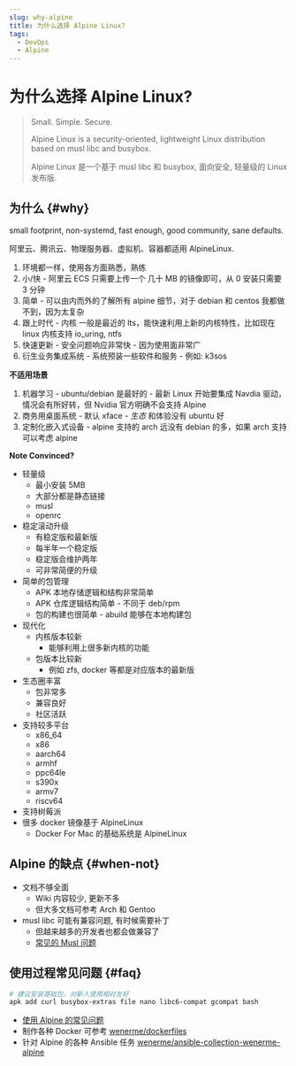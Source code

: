 ```yaml
---
slug: why-alpine
title: 为什么选择 Alpine Linux?
tags:
  - DevOps
  - Alpine
---
```


# 为什么选择 Alpine Linux?

> Small. Simple. Secure.
>
> Alpine Linux is a security-oriented, lightweight Linux distribution based on musl libc and busybox.
>
> Alpine Linux 是一个基于 musl libc 和 busybox, 面向安全, 轻量级的 Linux 发布版.

<!-- more -->

## 为什么 {#why}

small footprint, non-systemd, fast enough, good community, sane defaults.

阿里云、腾讯云、物理服务器、虚拟机、容器都适用 AlpineLinux.

1. 环境都一样，使用各方面熟悉，熟练
2. 小/快 - 阿里云 ECS 只需要上传一个 几十 MB 的镜像即可，从 0 安装只需要 3 分钟
3. 简单 - 可以由内而外的了解所有 alpine 细节，对于 debian 和 centos 我都做不到，因为太复杂
4. 跟上时代 - 内核 一般是最近的 lts，能快速利用上新的内核特性，比如现在 linux 内核支持 io_uring, ntfs
5. 快速更新 - 安全问题响应非常快 - 因为使用面非常广
6. 衍生业务集成系统 - 系统预装一些软件和服务 - 例如: k3sos

**不适用场景**

1. 机器学习 - ubuntu/debian 是最好的 - 最新 Linux 开始要集成 Navdia 驱动，情况会有所好转，但 Nvidia 官方明确不会支持 Alpine
2. 商务用桌面系统 - 默认 xface - _生态_ 和体验没有 ubuntu 好
3. 定制化嵌入式设备 - alpine 支持的 arch 远没有 debian 的多，如果 arch 支持可以考虑 alpine

**Note Convinced?**

- 轻量级
  - 最小安装 5MB
  - 大部分都是静态链接
  - musl
  - openrc
- 稳定滚动升级
  - 有稳定版和最新版
  - 每半年一个稳定版
  - 稳定版会维护两年
  - 可非常简便的升级
- 简单的包管理
  - APK 本地存储逻辑和结构非常简单
  - APK 仓库逻辑结构简单 - 不同于 deb/rpm
  - 包的构建也很简单 - abuild 能够在本地构建包
- 现代化
  - 内核版本较新
    - 能够利用上很多新内核的功能
  - 包版本比较新
    - 例如 zfs, docker 等都是对应版本的最新版
- 生态圈丰富
  - 包非常多
  - 兼容良好
  - 社区活跃
- 支持较多平台
  - x86_64
  - x86
  - aarch64
  - armhf
  - ppc64le
  - s390x
  - armv7
  - riscv64
- 支持树莓派
- 很多 docker 镜像基于 AlpineLinux
  - Docker For Mac 的基础系统是 AlpineLinux

## Alpine 的缺点 {#when-not}

- 文档不够全面
  - Wiki 内容较少, 更新不多
  - 但大多文档可参考 Arch 和 Gentoo
- musl libc 可能有兼容问题, 有时候需要补丁
  - 但越来越多的开发者也都会做兼容了
  - [常见的 Musl 问题](https://wener.me/notes/os/linux/libc/musl/faq)

## 使用过程常见问题 {#faq}

```bash
# 建议安装基础包，对新人使用相对友好
apk add curl busybox-extras file nano libc6-compat gcompat bash
```

- [使用 Alpine 的常见问题](https://wener.me/notes/os/alpine/faq)
- 制作各种 Docker 可参考 [wenerme/dockerfiles](https://github.com/wenerme/dockerfiles)
- 针对 Alpine 的各种 Ansible 任务 [wenerme/ansible-collection-wenerme-alpine](https://github.com/wenerme/ansible-collection-wenerme-alpine)
